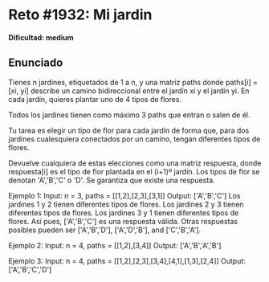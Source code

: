 # Reto #1932: Mi jardin

#### Dificultad: medium

## Enunciado

Tienes n jardines, etiquetados de 1 a n, y una matriz paths donde paths[i] = [xi, yi] describe un camino bidireccional entre el jardín xi y el jardín yi. En cada jardín, quieres plantar uno de 4 tipos de flores.

Todos los jardines tienen como máximo 3 paths que entran o salen de él.

Tu tarea es elegir un tipo de flor para cada jardín de forma que, para dos jardines cualesquiera conectados por un camino, tengan diferentes tipos de flores.

Devuelve cualquiera de estas elecciones como una matriz respuesta, donde respuesta[i] es el tipo de flor plantada en el (i+1)º jardín. Los tipos de flor se denotan 'A','B','C' o 'D'. Se garantiza que existe una respuesta.

Ejemplo 1:
Input: n = 3, paths = [[1,2],[2,3],[3,1]]
Output: ['A','B','C']
Los jardines 1 y 2 tienen diferentes tipos de flores.
Los jardines 2 y 3 tienen diferentes tipos de flores.
Los jardines 3 y 1 tienen diferentes tipos de flores.
Así pues, ['A','B','C'] es una respuesta válida. Otras respuestas posibles pueden ser ['A','B','D'], ['A','D','B'], and ['C','B','A'].

Ejemplo 2:
Input: n = 4, paths = [[1,2],[3,4]]
Output: ['A','B','A','B']

Ejemplo 3:
Input: n = 4, paths = [[1,2],[2,3],[3,4],[4,1],[1,3],[2,4]]
Output: ['A','B','C','D']
